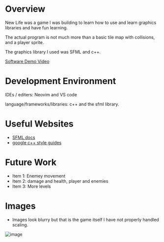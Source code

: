 # Overview

New Life was a game I was building to learn how to use and learn graphics 
libraries and have fun learning.

The actual program is not much more than a basic tile map with collisions, and a player sprite. 

The graphics library I used was SFML and c++. 

[Software Demo Video](https://www.youtube.com/watch?v=TKum7AfY2Do)

# Development Environment

IDEs / editers: Neovim and VS code

language/frameworks/libraries: c++ and the sfml library.

# Useful Websites
* [SFML docs](https://www.sfml-dev.org/documentation/2.6.1/)
* [google c++ style guides](https://google.github.io/styleguide/cppguide.html)

# Future Work

* Item 1: Enemey movement
* Item 2: damage and health, player and enemies
* Item 3: More levels

# Images
- Images look blurry but that is the game itself I have not properly handled scaling.


![image](https://github.com/Calvinbullock/new-life/assets/37564710/7d5068b7-290f-4bb4-a376-4e0545158c18)

